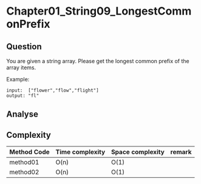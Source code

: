 # Chapter01_String09_LongestCommonPrefix

## Question

You are given a string array. Please get the longest common prefix of the array items.

Example:

```
input:  ["flower","flow","flight"]
output: "fl"
```

## Analyse

## Complexity

| Method Code | Time complexity | Space complexity | remark |
| ----------- | --------------- | ---------------- | ------ |
| method01    | O(n)            | O(1)             |        |
| method02    | O(n)            | O(1)             |        |
